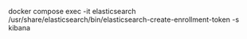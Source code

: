 docker compose exec -it elasticsearch /usr/share/elasticsearch/bin/elasticsearch-create-enrollment-token -s kibana